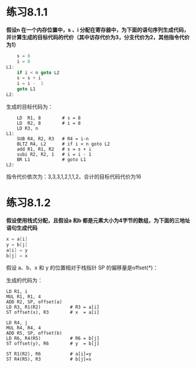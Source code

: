 # 练习8.1.1
**假设n 在一个内存位置中，s 、i 分配在寄存器中，为下面的语句序列生成代码，并计算生成的目标代码的代价（其中访存代价为3，分支代价为2，其他指令代价为1）**

```C
    s = 8    
    i = 8
L1:    
    if i < n goto L2    
    s = s + i    
    i = i -  1    
    goto L1
L2:
```


生成的目标代码为：
```assembly
    LD  R1, 8        # s = 8
    LD  R2, 8        # i = 8
    LD R3, n
L1:
	SUB R4, R2, R3 	 # R4 = i-n
    BLTZ R4, L2      # if i < n goto L2
    add R1, R1, R2   # s = s + i
    subi R2, R2, 1   # i = i - 1
    BR L1            # goto L1
L2:
```
指令代价依次为：3,3,3,1,2,1,1,2，合计的目标代码代价为16



# 练习8.1.2
**假设使用栈式分配，且假设a 和b 都是元素大小为4字节的数组，为下面的三地址语句生成代码**

```C
x = a[i]
y = b[j]
a[i] = y
b[j] = x
```

假设 a、b、x 和 y 的位置相对于栈指针 SP 的偏移量是offset(*)：

生成的代码为：
```assembly
LD R1, i
MUL R1, R1, 4
ADD R2, SP, offset(a) 
LD R3, R1(R2)           # R3 = a[i]
ST offset(x), R3        # x  = a[i]

LD R4, j
MUL R4, R4, 4
ADD R5, SP, offset(b) 
LD R6, R4(R5)           # R6 = b[j]
ST offset(y), R6        # y  = b[j]

ST R1(R2), R6           # a[i]=y
ST R4(R5), R3           # b[j]=x
```